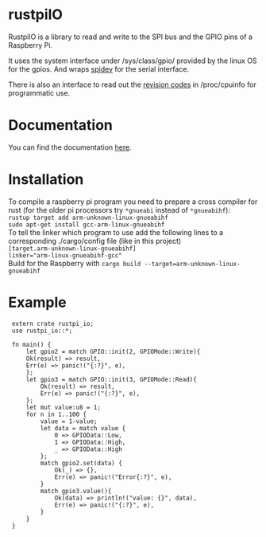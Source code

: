 # rustpiIO
RustpiIO is a library to read and write to the SPI bus and the GPIO pins of a Raspberry Pi.

It uses the system interface under /sys/class/gpio/ provided by the linux OS for the gpios. And wraps [spidev](https://crates.io/crates/spidev) for the serial interface.

There is also an interface to read out the [revision codes](https://www.raspberrypi.org/documentation/hardware/raspberrypi/revision-codes/README.md) in /proc/cpuinfo for programmatic use.

# Documentation
You can find the documentation [here](https://skasselbard.github.io/rustpiIO/).

# Installation
To compile a raspberry pi program you need to prepare a cross compiler for rust
(for the older pi processors try `*gnueabi` instead of `*gnueabihf`):  
`rustup target add arm-unknown-linux-gnueabihf`  
`sudo apt-get install gcc-arm-linux-gnueabihf`  
To tell the linker which program to use add the following lines to a corresponding
./cargo/config file (like in this project)  
`[target.arm-unknown-linux-gnueabihf]`  
`linker="arm-linux-gnueabihf-gcc"`  
Build for the Raspberry with `cargo build --target=arm-unknown-linux-gnueabihf`  


# Example  

```
 extern crate rustpi_io;
 use rustpi_io::*;

 fn main() {
     let gpio2 = match GPIO::init(2, GPIOMode::Write){
     Ok(result) => result,
     Err(e) => panic!("{:?}", e),
     };
     let gpio3 = match GPIO::init(3, GPIOMode::Read){
         Ok(result) => result,
         Err(e) => panic!("{:?}", e),
     };
     let mut value:u8 = 1;
     for n in 1..100 {
         value = 1-value;
         let data = match value {
             0 => GPIOData::Low,
             1 => GPIOData::High,
             _ => GPIOData::High
         };
         match gpio2.set(data) {
             Ok(_) => {},
             Err(e) => panic!("Error{:?}", e),
         }
         match gpio3.value(){
             Ok(data) => println!("value: {}", data),
             Err(e) => panic!("{:?}", e),
         }
     }
 }
```